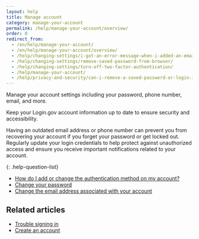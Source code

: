 ```yaml
---
layout: help
title: Manage account
category: manage-your-account
permalink: /help/manage-your-account/overview/
order: 0
redirect_from:
  - /en/help/manage-your-account/
  - /en/help/manage-your-account/overview/
  - /help/changing-settings/i-got-an-error-message-when-i-added-an-email/
  - /help/changing-settings/remove-saved-password-from-browser/
  - /help/changing-settings/turn-off-two-factor-authentication/
  - /help/manage-your-account/
  - /help/privacy-and-security/can-i-remove-a-saved-password-or-login-information-from-my-browser/
---
```


Manage your account settings including your password, phone number, email, and more.

Keep your Login.gov account information up to date to ensure security and accessibility.

Having an outdated email address or phone number can prevent you from recovering your account if you forget your password or get locked out. Regularly update your login credentials to help protect against unauthorized access and ensure you receive important notifications related to your account.

{: .help-question-list}
- [How do I add or change the authentication method on my account?](/help/manage-your-account/add-or-change-your-authentication-method/)
- [Change your password](#)
- [Change the email address associated with your account](#)

## Related articles

* [Trouble signing in](/help/trouble-signing-in/overview/)
* [Create an account](/help/create-account/overview/)


